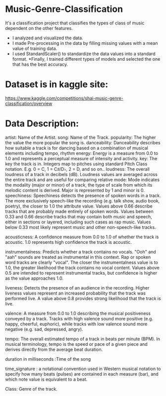 # Music-Genre-Classification
It's a classification project that classifies the types of class of music dependent on the other features.
* I analyzed and visualized the data.
* I made Pre-processing in the data by filling missing values with a mean value of training data.
* I used StandardScaler()  to standardize the data values into a standard format.
*Finally, I trained different types of models and selected the one that has the best accuracy.

# Dataset is in kaggle site:
https://www.kaggle.com/competitions/shai-music-genre-classification/overview


# Data Description:
artist: Name of the Artist.
song: Name of the Track.
popularity: The higher the value the more popular the song is.
danceability: Danceability describes how suitable a track is for dancing based on a combination of musical elements including tempo, rhythm
energy: Energy is a measure from 0.0 to 1.0 and represents a perceptual measure of intensity and activity.
key: The key the track is in. Integers map to pitches using standard Pitch Class notation. E.g. 0 = C, 1 = C♯/D♭, 2 = D, and so on..
loudness: The overall loudness of a track in decibels (dB). Loudness values are averaged across the entire track and are useful for comparing relative
mode: Mode indicates the modality (major or minor) of a track, the type of scale from which its melodic content is derived. Major is represented by 1 and minor is 0.
speechiness: Speechiness detects the presence of spoken words in a track. The more exclusively speech-like the recording (e.g. talk show, audio book, poetry), the closer to 1.0 the attribute value. Values above 0.66 describe tracks that are probably made entirely of spoken words. Values between 0.33 and 0.66 describe tracks that may contain both music and speech, either in sections or layered, including such cases as rap music. Values below 0.33 most likely represent music and other non-speech-like tracks.

acousticness: A confidence measure from 0.0 to 1.0 of whether the track is acoustic. 1.0 represents high confidence the track is acoustic.

instrumentalness: Predicts whether a track contains no vocals. "Ooh" and "aah" sounds are treated as instrumental in this context. Rap or spoken word tracks are clearly "vocal". The closer the instrumentalness value is to 1.0, the greater likelihood the track contains no vocal content. Values above 0.5 are intended to represent instrumental tracks, but confidence is higher as the value approaches 1.0.

liveness: Detects the presence of an audience in the recording. Higher liveness values represent an increased probability that the track was performed live. A value above 0.8 provides strong likelihood that the track is live.

valence: A measure from 0.0 to 1.0 describing the musical positiveness conveyed by a track. Tracks with high valence sound more positive (e.g. happy, cheerful, euphoric), while tracks with low valence sound more negative (e.g. sad, depressed, angry).

tempo: The overall estimated tempo of a track in beats per minute (BPM). In musical terminology, tempo is the speed or pace of a given piece and derives directly from the average beat duration.

duration in milliseconds :Time of the song

time_signature : a notational convention used in Western musical notation to specify how many beats (pulses) are contained in each measure (bar), and which note value is equivalent to a beat.

Class: Genre of the track.



